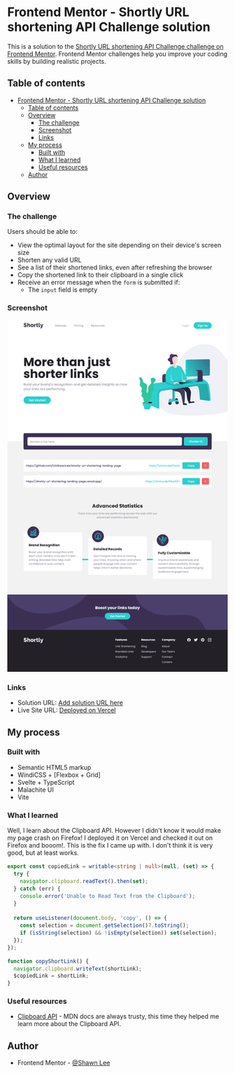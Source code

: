 # Frontend Mentor - Shortly URL shortening API Challenge solution

This is a solution to the [Shortly URL shortening API Challenge challenge on Frontend Mentor](https://www.frontendmentor.io/challenges/url-shortening-api-landing-page-2ce3ob-G). Frontend Mentor challenges help you improve your coding skills by building realistic projects.

## Table of contents

- [Frontend Mentor - Shortly URL shortening API Challenge solution](#frontend-mentor---shortly-url-shortening-api-challenge-solution)
  - [Table of contents](#table-of-contents)
  - [Overview](#overview)
    - [The challenge](#the-challenge)
    - [Screenshot](#screenshot)
    - [Links](#links)
  - [My process](#my-process)
    - [Built with](#built-with)
    - [What I learned](#what-i-learned)
    - [Useful resources](#useful-resources)
  - [Author](#author)

## Overview

### The challenge

Users should be able to:

- View the optimal layout for the site depending on their device's screen size
- Shorten any valid URL
- See a list of their shortened links, even after refreshing the browser
- Copy the shortened link to their clipboard in a single click
- Receive an error message when the `form` is submitted if:
  - The `input` field is empty

### Screenshot

![Desktop View](./screenshots/Screenshot%202022-05-24%20at%2014-59-26%20Frontend%20Mentor%20Shortly%20URL%20shortening%20API%20Challenge.png)

### Links

- Solution URL: [Add solution URL here](https://your-solution-url.com)
- Live Site URL: [Deployed on Vercel](https://shortly-url-shortening-landing-page.vercel.app/)

## My process

### Built with

- Semantic HTML5 markup
- WindiCSS + [Flexbox + Grid]
- Svelte + TypeScript
- Malachite UI
- Vite

### What I learned

Well, I learn about the Clipboard API. However I didn't know it would make my page crash on Firefox! I deployed it on Vercel and checked it out on Firefox and booom!. This is the fix I came up with. I don't think it is very good, but at least works.

```ts
export const copiedLink = writable<string | null>(null, (set) => {
  try {
    navigator.clipboard.readText().then(set);
  } catch (err) {
    console.error('Unable to Read Text from the Clipboard');
  }

  return useListener(document.body, 'copy', () => {
    const selection = document.getSelection()?.toString();
    if (isString(selection) && !isEmpty(selection)) set(selection);
  });
});
```

```ts
function copyShortLink() {
  navigator.clipboard.writeText(shortLink);
  $copiedLink = shortLink;
}
```

### Useful resources

- [Clipboard API](https://developer.mozilla.org/en-US/docs/Web/API/Clipboard_API) - MDN docs are always trusty, this time they helped me learn more about the Clipboard API.

## Author

- Frontend Mentor - [@Shawn Lee](https://www.frontendmentor.io/profile/OGShawnLee)
